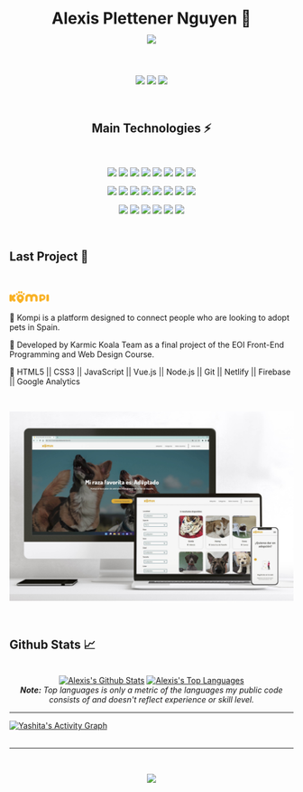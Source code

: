 <h1 align="center">
  Alexis Plettener Nguyen 👋
  <br/>
  <a href="#"><img align="center" src="https://readme-typing-svg.herokuapp.com?font=Bitter&color=a110e3&background=01010100&center=true&vCenter=true&lines=Full-stack+Developer;Cloud+Administrator" style="max-width: 100%;"></a>
</h1>

<br/>

<p align="center">
  <a href="https://www.linkedin.com/in/alexis-plettener-nguyen/" target="_blank"><img src="https://img.shields.io/badge/-LinkedIn-0D1117?style=for-the-badge&logo=linkedin&logoColor=a110e3"></a>
  <a href="https://www.facebook.com/alexisplettenern/" target="_blank"><img src="https://img.shields.io/badge/Facebook-0D1117?style=for-the-badge&logo=facebook&logoColor=a110e3"></a>
  <a href="https://www.instagram.com/alexxispn" target="_blank"><img src="https://img.shields.io/badge/-Instagram-0D1117?style=for-the-badge&logo=instagram&logoColor=a110e3"></a>
</p>


<br/>

<h2 align="center">Main Technologies ⚡</h2>

<br/>


<p align="center">
  <a href="#"><img src="https://img.shields.io/badge/-HTML5-a110e3?style=flat&logo=html5&logoColor=000000"></a>
  <a href="#"><img src="https://img.shields.io/badge/-CSS3-a110e3?style=flat&logo=css3&logoColor=000000"></a>
  <a href="#"><img src="https://img.shields.io/badge/-SASS-a110e3?style=flat&logo=Sass&logoColor=000000"></a>
  <a href="#"><img src="https://img.shields.io/badge/-JavaScript-a110e3?style=flat&logo=javascript&logoColor=000000"></a>
  <a href="#"><img src="https://img.shields.io/badge/-TypeScript-a110e3?style=flat&logo=TypeScript&logoColor=000000"></a>
  <a href="#"><img src="https://img.shields.io/badge/-Vue.js-a110e3?style=flat&logo=vue.js&logoColor=000000"></a>
  <a href="#"><img src="https://img.shields.io/badge/-AngularJS-a110e3?style=flat&logo=AngularJS&logoColor=000000"></a>
  <a href="#"><img src="https://img.shields.io/badge/-Google%20Analytics-a110e3?style=flat&logo=Google%20Analytics&logoColor=000000"></a>

</p>
<p align="center">
  <a href="#"><img src="https://img.shields.io/badge/-Node.js-a110e3?style=flat&logo=Node.js&logoColor=000000"></a>
  <a href="#"><img src="https://img.shields.io/badge/-Express-a110e3?style=flat&logo=Express&logoColor=000000"></a>
  <a href="#"><img src="https://img.shields.io/badge/-MongoDB-a110e3?style=flat&logo=MongoDB&logoColor=000000"></a>
  <a href="#"><img src="https://img.shields.io/badge/-Firebase-a110e3?style=flat&logo=Firebase&logoColor=000000"></a>
  <a href="#"><img src="https://img.shields.io/badge/-Git-a110e3?style=flat&logo=git&logoColor=000000"></a>
  <a href="#"><img src="https://img.shields.io/badge/-Jest-a110e3?style=flat&logo=Jest&logoColor=000000"></a>
  <a href="#"><img src="https://img.shields.io/badge/-Testing%20Library-a110e3?style=flat&logo=Testing%20Library&logoColor=000000"></a>
  <a href="#"><img src="https://img.shields.io/badge/-Cypress-a110e3?style=flat&logo=Cypress&logoColor=000000"></a>

</p>
<p align="center">
  <a href="#"><img src="https://img.shields.io/badge/-Linux-a110e3?style=flat&logo=linux&logoColor=000000&"></a>
  <a href="#"><img src="https://img.shields.io/badge/-Bash-a110e3?style=flat&logo=GNU%20Bash&logoColor=000000"></a>
  <a href="#"><img src="https://img.shields.io/badge/-Vim-a110e3?style=flat&logo=vim&logoColor=000000"></a>
  <a href="#"><img src="https://img.shields.io/badge/-Docker-a110e3?style=flat&logo=Docker&logoColor=000000"></a>
  <a href="#"><img src="https://img.shields.io/badge/Microsoft%20Azure-a110e3?style=flat&logo=microsoft-azure&logoColor=000000"></a>
  <a href="#"><img src="https://img.shields.io/badge/-GitHub%20Actions-a110e3?style=flat&logo=GitHub%20Actions&logoColor=000000"></a>

</p>

<br/>

<h2>Last Project 👾</h2>

<br />

<p><a href="https://www.adoptaunkompi.com" target="_blank"><img src="./src/version_primario_logo.svg" width="70px"></a></p>


🔸 Kompi is a platform designed to connect people who are looking to adopt pets in Spain.

🔸 Developed by Karmic Koala Team as a final project of the EOI Front-End Programming and Web Design Course.

🔸 HTML5 || CSS3 || JavaScript || Vue.js || Node.js || Git || Netlify || Firebase || Google Analytics


<br />

<p>
  <a href="https://www.adoptaunkompi.com" target="_blank"><img src="./src/Web_kompi.jpg"></a>
</p>

<br/>

<h2>Github Stats 📈</h2>

<br/>

<div>

  <div align="center">
    <a href="#"><img alt="Alexis's Github Stats" src="https://github-readme-stats-i270cdk5i-florianbussmann.vercel.app/api?username=alexxispn&show_icons=true&include_all_commits=true&count_private=true&theme=react&hide_border=true&bg_color=01010100&title_color=a110e3&icon_color=a110e3" height="200"/></a>
    <a href="#"><img alt="Alexis's Top Languages" src="https://github-readme-stats-i270cdk5i-florianbussmann.vercel.app/api/top-langs/?username=alexxispn&custom_title=Most%20Used%20Languages&layout=compact&theme=react&hide_border=true&bg_color=01010100&title_color=a110e3&icon_color=a110e3&include_forks=true" height="239"/></a>
    <br/>
    <i><b>Note:</b> Top languages is only a metric of the languages my public code consists of and doesn't reflect experience or skill level. </i>
  </div>

  <hr/>

  <div>
    <a href="#"><img alt="Yashita's Activity Graph" src="https://activity-graph.herokuapp.com/graph?username=alexxispn&custom_title=Alexis%20Plettener%20Nguyen's%20Contribution%20Graph&bg_color=01010100&color=a110e3&line=FFFFFF&point=a110e3&hide_border=true" /></a>
  </div>
</div>

<br/>

<hr/>

<br/>

<p align="center">
  <a href="#"><img src="https://readme-typing-svg.herokuapp.com?font=Bitter&duration=3000&color=a110e3&background=01010100&center=true&vCenter=true&lines=Thank+you!"></a>
</p>
